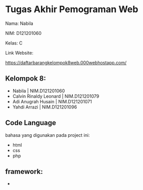# Tugas Akhir Pemograman Web

Nama: Nabila

NIM: D121201060

Kelas: C

Link Website: 

https://daftarbarangkelompok8web.000webhostapp.com/ 

## Kelompok 8:
- Nabila | NIM.D121201060
- Calvin Rinaldy Leonard | NIM.D121201079
- Adi Anugrah Husain | NIM.D121201071
- Yahdi Arrazi | NIM.D121201096
 
 ## Code Language
 bahasa yang digunakan pada project ini:
 - html
 - css
 - php
 
 ## framework:
-

